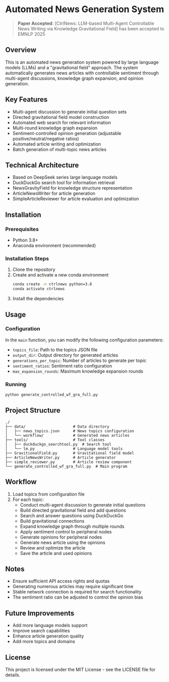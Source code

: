 # Automated News Generation System

> **Paper Accepted**: [CtrlNews: LLM-based Multi-Agent Controllable News Writing via Knowledge Gravitational Field] has been accepted to EMNLP 2025

## Overview

This is an automated news generation system powered by large language models (LLMs) and a "gravitational field" approach. The system automatically generates news articles with controllable sentiment through multi-agent discussions, knowledge graph expansion, and opinion generation.

## Key Features

- Multi-agent discussion to generate initial question sets
- Directed gravitational field model construction
- Automated web search for relevant information
- Multi-round knowledge graph expansion
- Sentiment-controlled opinion generation (adjustable positive/neutral/negative ratios)
- Automated article writing and optimization
- Batch generation of multi-topic news articles

## Technical Architecture

- Based on DeepSeek series large language models
- DuckDuckGo search tool for information retrieval
- NewsGravityField for knowledge structure representation
- ArticleNewsWriter for article generation
- SimpleArticleReviewer for article evaluation and optimization

## Installation

### Prerequisites

- Python 3.8+
- Anaconda environment (recommended)

### Installation Steps

1. Clone the repository
2. Create and activate a new conda environment
   ```bash
   conda create -n ctrlnews python=3.8
   conda activate ctrlnews
   ```
3. Install the dependencies

## Usage

### Configuration

In the `main` function, you can modify the following configuration parameters:

- `topics_file`: Path to the topics JSON file
- `output_dir`: Output directory for generated articles
- `generations_per_topic`: Number of articles to generate per topic
- `sentiment_ratios`: Sentiment ratio configuration
- `max_expansion_rounds`: Maximum knowledge expansion rounds

### Running

```bash
python generate_controlled_wf_gra_full.py
```

## Project Structure

```
./
├── data/                     # Data directory
│   ├── news_topics.json      # News topics configuration
│   └── workflow/             # Generated news articles
├── tools/                    # Tool classes
│   ├── duckduckgo_searchtool.py  # Search tool
│   └── lm.py                 # Language model tools
├── GravitionalField.py       # Gravitational field model
├── ArticleNewsWriter.py      # Article generator
├── simple_reviewer.py        # Article review component
└── generate_controlled_wf_gra_full.py  # Main program
```

## Workflow

1. Load topics from configuration file
2. For each topic:
   - Conduct multi-agent discussion to generate initial questions
   - Build directed gravitational field and add questions
   - Search and answer questions using DuckDuckGo
   - Build gravitational connections
   - Expand knowledge graph through multiple rounds
   - Apply sentiment control to peripheral nodes
   - Generate opinions for peripheral nodes
   - Generate news article using the opinions
   - Review and optimize the article
   - Save the article and used opinions

## Notes

- Ensure sufficient API access rights and quotas
- Generating numerous articles may require significant time
- Stable network connection is required for search functionality
- The sentiment ratio can be adjusted to control the opinion bias

## Future Improvements

- Add more language models support
- Improve search capabilities
- Enhance article generation quality
- Add more topics and domains

## License

This project is licensed under the MIT License - see the LICENSE file for details.
